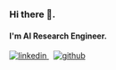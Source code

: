 ### Hi there 👋.
#### I'm AI Research Engineer.
<p>
  <a href="https://www.linkedin.com/in/dudgns0908/" rel="nofollow noreferrer">
    <img src="https://img.shields.io/badge/LinkedIn-0077B5?style=for-the-badge&logo=linkedin&logoColor=white" alt="linkedin">
  </a> &nbsp; 
  <a href="https://github.com/dudgns0908" rel="nofollow noreferrer">
    <img src="https://img.shields.io/badge/GitHub-100000?style=for-the-badge&logo=github&logoColor=white" alt="github">
  </a>
</p>

<!-- <img src="https://github-readme-stats.vercel.app/api?username=dudgns0908&theme=black"> -->
<!-- <img src="https://github-readme-stats.vercel.app/api/top-langs/?username=dudgns0908&theme=black"> -->

<!--
**dudgns0908/dudgns0908** is a ✨ _special_ ✨ repository because its `README.md` (this file) appears on your GitHub profile.
https://dev.to/envoy_/150-badges-for-github-pnk


Here are some ideas to get you started:

- 🔭 I’m currently working on ...
- 🌱 I’m currently learning ...
- 👯 I’m looking to collaborate on ...
- 🤔 I’m looking for help with ...
- 💬 Ask me about ...
- 📫 How to reach me: ...
- 😄 Pronouns: ...
- ⚡ Fun fact: ...
-->
